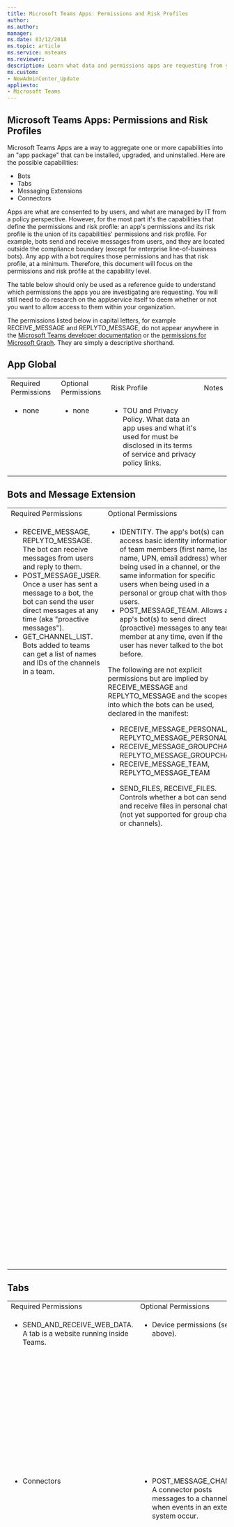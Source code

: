 ```yaml
---
title: Microsoft Teams Apps: Permissions and Risk Profiles
author: 
ms.author: 
manager: 
ms.date: 03/12/2018
ms.topic: article
ms.service: msteams
ms.reviewer: 
description: Learn what data and permissions apps are requesting from your company. 
ms.custom:
- NewAdminCenter_Update
appliesto: 
- Microsoft Teams
---
```



## Microsoft Teams Apps: Permissions and Risk Profiles

Microsoft Teams Apps are a way to aggregate one or more capabilities into an "app package" that can be installed, upgraded, and uninstalled. Here are the possible capabilities:

- Bots
- Tabs
- Messaging Extensions
- Connectors


Apps are what are consented to by users, and what are managed by IT from a policy perspective. However, for the most part it's the capabilities that define the permissions and risk profile: an app's permissions and its risk profile is the union of its capabilities' permissions and risk profile. For example, bots send and receive messages from users, and they are located outside the compliance boundary (except for enterprise line-of-business bots). Any app with a bot requires those permissions and has that risk profile, at a minimum. Therefore, this document will focus on the permissions and risk profile at the capability level.

The table below should only be used as a reference guide to understand which permissions the apps you are investigating are requesting. You will still need to do research on the app\service itself to deem whether or not you want to allow access to them within your organization. 

The permissions listed below in capital letters, for example RECEIVE_MESSAGE and REPLYTO_MESSAGE, do not appear anywhere in the [Microsoft Teams developer documentation](https://aka.ms/teamsdevdocs) or the [permissions for Microsoft Graph](https://docs.microsoft.com/en-us/microsoftteams/platform/overview). They are simply a descriptive shorthand.

## App Global

<table>
  <tr>
    <td>Required Permissions</td>
    <td>Optional Permissions</td>
    <td>Risk Profile</td>
    <td>Notes</td>
  </tr>
  <tr>
    <td valign="top"><ul><li>none</li></ul></td>
    <td valign="top"><ul><li>none</li></ul></td>
    <td valign="top"><ul><li>TOU and Privacy Policy. What data an app uses and what it's used for must be disclosed in its terms of service and privacy policy links.</li></ul></td>
    <td valign="top"></td>
  </tr>
</table>

## Bots and Message Extension

<table>
  <tr>
    <td>Required Permissions</td>
    <td>Optional Permissions</td>
    <td>Risk Profile</td>
    <td>Notes</td>
  </tr>
   <tr>
    <td valign="top"><ul><li>	RECEIVE_MESSAGE, REPLYTO_MESSAGE. The bot can receive messages from users and reply to them.</li><li>POST_MESSAGE_USER. Once a user has sent a message to a bot, the bot can send the user direct messages at any time (aka "proactive messages").</li><li>GET_CHANNEL_LIST. Bots added to teams can get a list of names and IDs of the channels in a team. </li></ul></td>
    <td valign="top"><ul><li>IDENTITY. The app's bot(s) can access basic identity information of team members (first name, last name, UPN, email address) when being used in a channel, or the same information for specific users when being used in a personal or group chat with those users.</li><li> POST_MESSAGE_TEAM. Allows an app's bot(s) to send direct (proactive) messages to any team member at any time, even if the user has never talked to the bot before.</li></ul> The following are not explicit permissions but are implied by RECEIVE_MESSAGE and REPLYTO_MESSAGE and the scopes into which the bots can be used, declared in the manifest: <ul><li>RECEIVE_MESSAGE_PERSONAL, REPLYTO_MESSAGE_PERSONAL</li><li>RECEIVE_MESSAGE_GROUPCHAT, REPLYTO_MESSAGE_GROUPCHAT </li><li>RECEIVE_MESSAGE_TEAM, REPLYTO_MESSAGE_TEAM</li></ul>  <ul><li>SEND_FILES, RECEIVE_FILES.  Controls whether a bot can send and receive files in personal chat (not yet supported for group chat or channels).</li></ul></td>
    <td valign="top"><ul><li>Bots only have access to teams to which they have been added, or to users who have installed them.</li><li>Bots only receive messages in which they are explicitly mentioned by users. This data leaves the corporate network.</li><li>	Bots can only reply to conversations in which they are mentioned.</li><li> Once a user has conversed with a bot, if the bot stores that user's ID, it can send that user direct messages at any time. </li><li>It is theoretically possible for bot messages to contain links to phishing or malware sites, but bots can be blocked by the user, the tenant admin, or globally by Microsoft. </li><li>A bot can retrieve (and may store) very basic identity information for the team members the app has been added to and/or individual users in personal/group chat. Further information about these users requires AAD login. </li><li>Bots can retrieve (and may store) the list of channels in a team; this data leaves the corporate network. </li><li>When a file is sent to a bot, the file leaves the corporate network. Sending and receiving files requires user approval for each file. </li><li>By default, bots do not have the ability to act on behalf of the user, but bots can ask users to log in; once logged in, the bot will have an access token with which it can do additional things. Exactly what those "additional things" are depends on the bot and where the user logs in: a bot is an Azure Active Directory app registered at <a href="http://apps.dev.microsoft.com/">http://apps.dev.microsoft.com/</a> and can have its own set of permissions.</li><li>Bots are informed whenever users are added to and deleted from a team.</li><li>Bots do not see users' IP addresses or other referrer information. All information comes from Microsoft. (There is one exception: if a bot implements its own signin experience, the signin UI will see users' IP addresses and referrer information.)</li><li>Messaging extensions, on the other hand, do see users' IP addresses and referrer information.</li><li>App guidelines (and our AppSource review process) require discretion in posting personal chat messages to users (via the POST_MESSAGE_TEAM permission) for valid purposes. In the event of abuse, users can block the bot, tenant admins can block the app, and Microsoft can block bots centrally if necessary.</li></ul></td>
    <td valign="top"><ul><li>If a bot has its own login, there's a second, and different, consent experience the first time the user logs in.</li><li>Currently the AAD permissions associated with any of the capabilities inside a Teams app (e.g. a bot, tab, or messaging extension) are completely separate from the Teams permissions listed here.</li></ul></td>
  </tr>
</table>

## Tabs

<table>
  <tr>
    <td>Required Permissions</td>
    <td>Optional Permissions</td>
    <td>Risk Profile</td>
    <td>Notes</td>
  </tr>
  <tr>
    <td valign="top"><ul><li>SEND_AND_RECEIVE_WEB_DATA. A tab is a website running inside Teams.</li></ul></td>
    <td valign="top"><ul><li>Device permissions (see above).</li></ul></td>
    <td valign="top"><ul><li>The risk profile for a tab is almost identical to that same website running in a browser tab. </li><li>A tab also gets the context in which it's running, including the login name and User Principal Name (UPN) of the current user, the Azure AD Object ID for the current user, the ID of the Office 365 Group (team) in which it resides, the tenant ID, and the current locale of the user. In order to map these ID to user/customer information however, the tab would have to make the user login to Azure AD.</li></ul></td>
    <td valign="top"></td>
  </tr>
  <tr>
    <td valign="top"><ul><li>Connectors</li></ul></td>
    <td valign="top"><ul><li>POST_MESSAGE_CHANNEL. A connector posts messages to a channel when events in an external system occur.</li></ul></td>
    <td valign="top"><ul><li>REPLYTO_CONNECTOR_MESSAGE. Certain connectors support "Actionable Messages" which allow users to post targeted replies to the connector message, e.g. by adding a response to a GitHub issue or adding a date to a Trello card.</li></ul></td>
    <td valign="top"><ul><li>The system posting connector messages does not know who it's posting to or who receives it: no information about the recipient is disclosed. (Microsoft is the actual recipient, not the tenant; Microsoft does the actual post to the channel.)</li><li>No data leaves the corporate network when connector messages are posted to a channel.</li><li>Connectors which support "actionable messages" / REPLYTO_CONNECTOR_MESSAGE also do not see IP address and referrer information; this information is sent to Microsoft and then routed to HTTP endpoints previously with registered with Microsoft in the Connectors portal.</li><li>Each time a connector is configured for a channel, a unique URL is created, and if that "connector instance" is deleted, the URL can no longer be used.</li><li>Connector messages cannot contain file attachments.</li><li>The "connector instance" URL should be treated as secret/confidential: anyone who has that URL can post to it, like an email address. As such, there is some risk of spam or links to phishing/malware sites. If that were to happen, team owners can delete the connector instance.</li><li>If the service sending connector messages was to become compromised and start sending spam/phishing/malware links, a tenant administrator can prevent new connector instances from being created and Microsoft can block them centrally.</li></ul></td>
    <td valign="top"><ul><li>It is not currently possible to know which connectors support "actionable messages" / REPLYTO_CONNECTOR_MESSAGE.</li></ul></td>
  </tr>
</table>

## Outgoing webhooks

<table>
  <tr>
    <td>Required Permissions</td>
    <td>Optional Permissions</td>
    <td>Risk Profile</td>
    <td>Notes</td>
  </tr>
    <tr>
    <td valign="top"><ul><li>RECEIVE_MESSAGE, REPLYTO_MESSAGE. Can receive messages from users and reply to them.</li></ul></td>
    <td valign="top"><ul><li>None.</li></ul></td>
    <td valign="top"><ul><li>Outgoing webhooks are similar to bots but have fewer privileges. They must be explicitly mentioned, just like bots.</li><li>When an outgoing webhook is registered, a secret is generated which allows the outgoing webhook to verify that the sender is Microsoft Teams as opposed to a malicious attacker. This secret should remain a secret; anyone who has access to it can impersonate Microsoft Teams. If the secret is compromised, the outgoing webhook can be deleted and recreated; a new secret will be generated.</li><li>While it is possible for developers to create an outgoing webhook that does not validate the secret, this is not recommended.</li><li>Other than receiving and replying to messages, outgoing webhooks can't do much: they can't proactively send messages, they can't send or receive files, or anything else that bots can do except for receive and reply to messages.</li></ul></td>
    <td valign="top"><ul><li>Included here for completeness: outgoing webhooks are created on the fly by team owners or team members if sideloading is enabled for a tenant. They aren't capabilities of Teams apps.</li></ul></td>
  </tr>
</table>